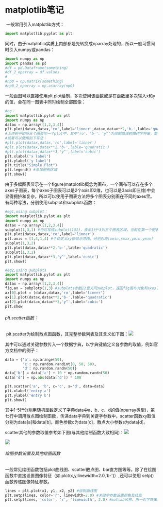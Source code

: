 # matplotlib笔记

​	一般常用引入matplotlib方式：

```python
import matplotlib.pyplot as plt
```

​	同时，由于matplotlib实质上内部都是先转换成nparray处理的，所以一般习惯同时引入numpy或pandas：

```python
import numpy as np
import pandas as pd
#df = pd.Dataframe(something)
#df_2_nparray = df.values
#
#np0 = np.matrix(something)
#np0_2_nparray = np.asarray(np0)
```

​	一般画图可以直接使用plt.plot绘制，多次使用该函数或是在函数里多次输入x和y的值，会在同一图表中同时绘制全部图像：

```python
#eg：
import matplotlib.pylot as plt
import numpy as np
datax = np.array([1,2,3,4])
plt.plot(datax,datax,'ro',label='linner',datax,datax**2,'b-',lable='quadratic',datax,datax**3,'y^',label='cubic') 
#上述例子即将三个图表写一个plot中，其中'ro'、'b-'、'y^'为绘图曲线的描述字符串，第一个字母代表颜色，第二个代表坐标点的图案。
#或着可以使用如下写法：
#plt.plot(datax,datax,'ro',label='linner') 
#plt.plot(datax,datax**2,'b-',lable='quadratic') 
#plt.plot(datax,datax**3,'y^',label='cubic') 
plt.xlabel('x label')
plt.ylabel('y label')
plt.title("Simple Plot")
plt.legend() #添加图例区域
plt.show() 
```

​	由于多幅图表显示在一个figure(matplotlib概念为画布，一个画布可以存在多个axes子图表，每个axes子图表可以是2个axis即2维，也可以是3axis即三维)中会显得拥挤和复杂，所以可以使用子图表方法将多个图表分别画在不同的axes里。有两种写法，分别使用subplot和subplots函数：

```python
#eg1,using subplot：
import matplotlib.pylot as plt
import numpy as np
datax = np.array([1,2,3,4])
subplot(1,3,1) #也可写成subplot(131)，表示1行*3列三个图表区域，当前在第一个图表区域绘制
plt.plot(datax,datax,'ro',label='linner') 
plt.axis = [1,4,1,4] #手动定义xy轴显示范围，分别对应[xmin,xmax,ymin,ymax]
subplot(1,3,2)
plt.plot(datax,datax**2,'b-',lable='quadratic') 
subplot(1,3,2)
plt.plot(datax,datax**3,'y^',label='cubic') 
plt.show() 

#eg2,using subplots
import matplotlib.pylot as plt
import numpy as np
datax = np.array([1,2,3,4])
fig,ax = subplots(1,3) #subplots参数12意义同subplot，返回fig画布对象和axes子图对象。
ax[0].plot = (datax,datax,'ro',label='linner') 
ax[1].plot(datax,datax**2,'b-',lable='quadratic') 
ax[2].plot(datax,datax**3,'y^',label='cubic') 
plt.show
```

###### plt.scatter函数：

​	plt.scatter为绘制散点图函数，其完整参数列表及其含义如下图：![](https://img-blog.csdn.net/20151104231449817?watermark/2/text/aHR0cDovL2Jsb2cuY3Nkbi5uZXQv/font/5a6L5L2T/fontsize/400/fill/I0JBQkFCMA==/dissolve/70/gravity/Center)

​	其中可以通过关键参数传入一个数据字典，以字典键值定义各参数的取值，例如官方文档中的例子：

```python
data = {'a': np.arange(50),
        'c': np.random.randint(0, 50, 50),
        'd': np.random.randn(50)}
data['b'] = data['a'] + 10 * np.random.randn(50)
data['d'] = np.abs(data['d']) * 100

plt.scatter('a', 'b', c='c', s='d', data=data)
plt.xlabel('entry a')
plt.ylabel('entry b')
plt.show()
```

​	其中1-5行分别用随机函数定义了字典data中a、b、c、d的值(nparray类型)，第七行中调用散点图绘制函数，传递data字典到关键字参数中，scatter函数xy取值分别为data[a]和data[b]，颜色参数c为data[c]，散点大小参数s为data[d]。

scatter其他的参数取值参考如下图(与其他绘制函数大致相同)：![](https://img-blog.csdn.net/20151104234024896?watermark/2/text/aHR0cDovL2Jsb2cuY3Nkbi5uZXQv/font/5a6L5L2T/fontsize/400/fill/I0JBQkFCMA==/dissolve/70/gravity/Center)

![](https://img-blog.csdn.net/20151104234431749?watermark/2/text/aHR0cDovL2Jsb2cuY3Nkbi5uZXQv/font/5a6L5L2T/fontsize/400/fill/I0JBQkFCMA==/dissolve/70/gravity/Center)

###### 绘图参数设置及其他绘图函数

​	一般常见绘图函数包括plot曲线图、scatter散点图、bar直方图等等。除了在绘图函数中直接设置图像特征（如:plot(x,y,linewidth=2.0,'b-')）,还可以使用 setp()函数传递图像特征参数。

```python
lines = plt.plot(x1, y1, x2, y2) #绘制曲线图
plt.setp(lines, color='r', linewidth=2.0) #关键字参数设置颜色及线宽
plt.setp(lines, 'color', 'r', 'linewidth', 2.0) #matlab风格，用一对字符串表示颜色、线宽
```

